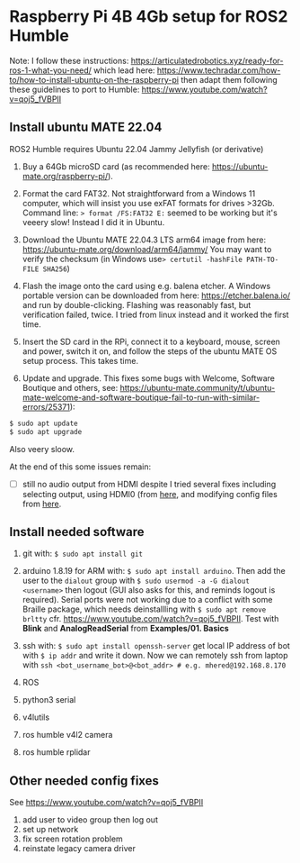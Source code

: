# Raspberry Pi 4B 4Gb setup for ROS2 Humble

Note: I follow these instructions: https://articulatedrobotics.xyz/ready-for-ros-1-what-you-need/ which lead here: https://www.techradar.com/how-to/how-to-install-ubuntu-on-the-raspberry-pi then adapt them following these guidelines to port to Humble: https://www.youtube.com/watch?v=qoj5_fVBPII 

## Install ubuntu MATE 22.04 

ROS2 Humble requires Ubuntu 22.04 Jammy Jellyfish (or derivative)

1. Buy a 64Gb microSD card (as recommended here: https://ubuntu-mate.org/raspberry-pi/).

2. Format the card FAT32. Not straightforward from a Windows 11 computer, which will insist you use exFAT formats for drives >32Gb. Command line: `> format /FS:FAT32 E:` seemed to be working but it's veeery slow! Instead I did it in Ubuntu.

3. Download the Ubuntu MATE 22.04.3 LTS arm64 image from here: https://ubuntu-mate.org/download/arm64/jammy/ You may want to verify the checksum (in Windows use`> certutil -hashFile PATH-TO-FILE SHA256`)

4. Flash the image onto the card using e.g. balena etcher. A Windows portable version can be downloaded from here: https://etcher.balena.io/ and run by double-clicking. Flashing was reasonably fast, but verification failed, twice. I tried from linux instead and it worked the first time.

5. Insert the SD card in the RPi, connect it to a keyboard, mouse, screen and power, switch it on, and follow the steps of the ubuntu MATE OS setup process. This takes time.

6. Update and upgrade. This fixes some bugs with Welcome, Software Boutique and others, see: https://ubuntu-mate.community/t/ubuntu-mate-welcome-and-software-boutique-fail-to-run-with-similar-errors/25371):
```bash
$ sudo apt update
$ sudo apt upgrade
```
Also veery sloow.

At the end of this some issues remain:
- [ ] still no audio output from HDMI despite I tried several fixes including selecting output, using HDMI0 (from [here](https://forums.raspberrypi.com/viewtopic.php?t=282220), and modifying config files from [here](https://ubuntu-mate.org/raspberry-pi/).

## Install needed software 

1. git with: `$ sudo apt install git`

2. arduino 1.8.19 for ARM with: `$ sudo apt install arduino`. Then add the user to the `dialout` group with `$ sudo usermod -a -G dialout <username>` then logout (GUI also asks for this, and reminds logout is required). Serial ports were not working due to a conflict with some Braille package, which needs deinstallling with `$ sudo apt remove brltty` cfr. https://www.youtube.com/watch?v=qoj5_fVBPII. Test with **Blink** and **AnalogReadSerial** from **Examples/01. Basics**

3. ssh with: `$ sudo apt install openssh-server` get local IP address of bot with `$ ip addr` and write it down. Now we can remotely ssh from laptop with `ssh <bot_username_bot>@<bot_addr> # e.g. mhered@192.168.8.170`

4. ROS

5. python3 serial

6. v4lutils

7. ros humble v4l2 camera

8. ros humble rplidar 

## Other needed config fixes

See https://www.youtube.com/watch?v=qoj5_fVBPII

1. add user to video group then log out
2. set up network
3. fix screen rotation problem
4. reinstate legacy camera driver


